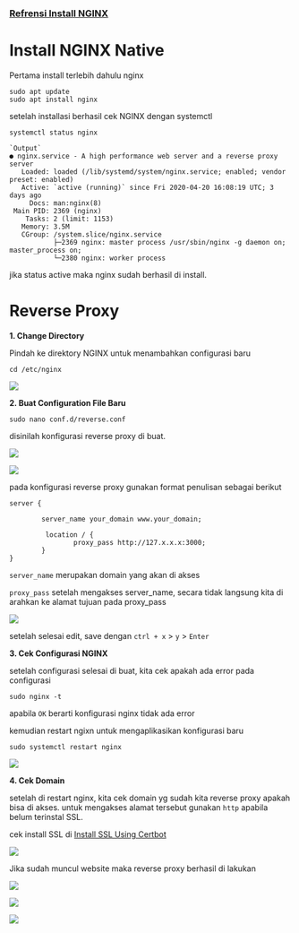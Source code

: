 ### [Refrensi Install NGINX](https://www.digitalocean.com/community/tutorials/how-to-install-nginx-on-ubuntu-20-04)


# Install NGINX Native

Pertama install terlebih dahulu nginx
```shell
sudo apt update
sudo apt install nginx
```
setelah installasi berhasil cek NGINX dengan systemctl

```shell
systemctl status nginx
```
```shell
`Output`
● nginx.service - A high performance web server and a reverse proxy server
   Loaded: loaded (/lib/systemd/system/nginx.service; enabled; vendor preset: enabled)
   Active: `active (running)` since Fri 2020-04-20 16:08:19 UTC; 3 days ago
     Docs: man:nginx(8)
 Main PID: 2369 (nginx)
    Tasks: 2 (limit: 1153)
   Memory: 3.5M
   CGroup: /system.slice/nginx.service
           ├─2369 nginx: master process /usr/sbin/nginx -g daemon on; master_process on;
           └─2380 nginx: worker process
```

jika status active maka nginx sudah berhasil di install.


# Reverse Proxy

**1. Change Directory**

Pindah ke direktory NGINX untuk menambahkan configurasi baru

```shell
cd /etc/nginx
```

![](https://ajeuwbhvhr.cloudimg.io/colony-recorder.s3.amazonaws.com/files/2023-02-02/62a49d6b-53f0-4633-8505-cc2f5f78f96d/screenshot.jpeg?tl_px=264,76&amp;br_px=1010,496&amp;sharp=0.8&amp;width=560)

**2. Buat Configuration File Baru**

```shell
sudo nano conf.d/reverse.conf
```
disinilah konfigurasi reverse proxy di buat.

![](https://ajeuwbhvhr.cloudimg.io/colony-recorder.s3.amazonaws.com/files/2023-02-02/d5d7e4df-0792-4b0b-a444-e747aac216c6/screenshot.jpeg?tl_px=264,76&amp;br_px=1010,496&amp;sharp=0.8&amp;width=560)

![](https://ajeuwbhvhr.cloudimg.io/colony-recorder.s3.amazonaws.com/files/2023-02-02/04861d52-c6f4-4542-baf6-c31bd9471765/screenshot.jpeg?tl_px=264,76&amp;br_px=1010,496&amp;sharp=0.8&amp;width=560)

pada konfigurasi reverse proxy gunakan format penulisan sebagai berikut


```shell
server {
       
        server_name your_domain www.your_domain;

         location / {
                proxy_pass http://127.x.x.x:3000;
        }
}
```

`server_name` merupakan domain yang akan di akses

`proxy_pass` setelah mengakses server_name, secara tidak langsung kita di arahkan ke alamat tujuan pada proxy_pass


![](https://ajeuwbhvhr.cloudimg.io/colony-recorder.s3.amazonaws.com/files/2023-02-02/f578c128-f580-4d95-9bae-e03e4bc9aea2/screenshot.jpeg?tl_px=267,76&amp;br_px=1013,496&amp;sharp=0.8&amp;width=560&amp;wat_scale=50&amp;wat=1&amp;wat_opacity=0.7&amp;wat_gravity=northwest&amp;wat_url=https://colony-labs-public.s3.us-east-2.amazonaws.com/images/watermarks/watermark_default.png&amp;wat_pad=262,139)


setelah selesai edit, save dengan `ctrl + x` > `y` > `Enter`

**3. Cek Configurasi NGINX**

setelah configurasi selesai di buat, kita cek apakah ada error pada configurasi

```shell
sudo nginx -t
```
apabila  `OK` berarti konfigurasi nginx tidak ada error

kemudian restart ngixn untuk mengaplikasikan konfigurasi baru

```shell
sudo systemctl restart nginx
```

![](https://ajeuwbhvhr.cloudimg.io/colony-recorder.s3.amazonaws.com/files/2023-02-02/a0304f9c-be00-4158-a1d8-6d90c29470ba/screenshot.jpeg?tl_px=267,76&amp;br_px=1013,496&amp;sharp=0.8&amp;width=560)

**4. Cek Domain**

setelah di restart nginx, kita cek domain yg sudah kita reverse proxy apakah bisa di akses. untuk mengakses alamat tersebut gunakan `http` apabila belum terinstal SSL. 

cek install SSL  di [Install SSL Using Certbot](https://certbot.eff.org/)


![](https://ajeuwbhvhr.cloudimg.io/colony-recorder.s3.amazonaws.com/files/2023-02-02/bcbd99df-cb1d-45a7-8e83-99417bdc0653/screenshot.jpeg?tl_px=0,0&amp;br_px=746,420&amp;sharp=0.8&amp;width=560)

Jika sudah muncul website maka reverse proxy berhasil di lakukan

![](https://ajeuwbhvhr.cloudimg.io/colony-recorder.s3.amazonaws.com/files/2023-02-02/825f9bbb-717c-4dad-90bd-796b247e1ab2/screenshot.jpeg?tl_px=0,0&amp;br_px=746,420&amp;sharp=0.8&amp;width=560&amp;wat_scale=50&amp;wat=1&amp;wat_opacity=0.7&amp;wat_gravity=northwest&amp;wat_url=https://colony-labs-public.s3.us-east-2.amazonaws.com/images/watermarks/watermark_default.png&amp;wat_pad=232,-18)



![](https://ajeuwbhvhr.cloudimg.io/colony-recorder.s3.amazonaws.com/files/2023-02-02/f7bb7e69-efd5-4207-a7e8-ad2533f8ba75/screenshot.jpeg?tl_px=215,0&amp;br_px=961,420&amp;sharp=0.8&amp;width=560&amp;wat_scale=50&amp;wat=1&amp;wat_opacity=0.7&amp;wat_gravity=northwest&amp;wat_url=https://colony-labs-public.s3.us-east-2.amazonaws.com/images/watermarks/watermark_default.png&amp;wat_pad=262,-18)

![](https://ajeuwbhvhr.cloudimg.io/colony-recorder.s3.amazonaws.com/files/2023-02-02/5b21a059-e155-4f7b-9f0c-2c0aa69f8ef0/screenshot.jpeg?tl_px=0,108&amp;br_px=746,528&amp;sharp=0.8&amp;width=560&amp;wat_scale=50&amp;wat=1&amp;wat_opacity=0.7&amp;wat_gravity=northwest&amp;wat_url=https://colony-labs-public.s3.us-east-2.amazonaws.com/images/watermarks/watermark_default.png&amp;wat_pad=80,139)



